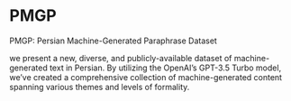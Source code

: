 # PMGP
PMGP: Persian Machine-Generated Paraphrase Dataset

we present a new, diverse, and publicly-available dataset of machine-generated text in Persian. By utilizing the OpenAI’s GPT-3.5 Turbo model, we’ve created a comprehensive collection of machine-generated content spanning various themes and levels of formality.
